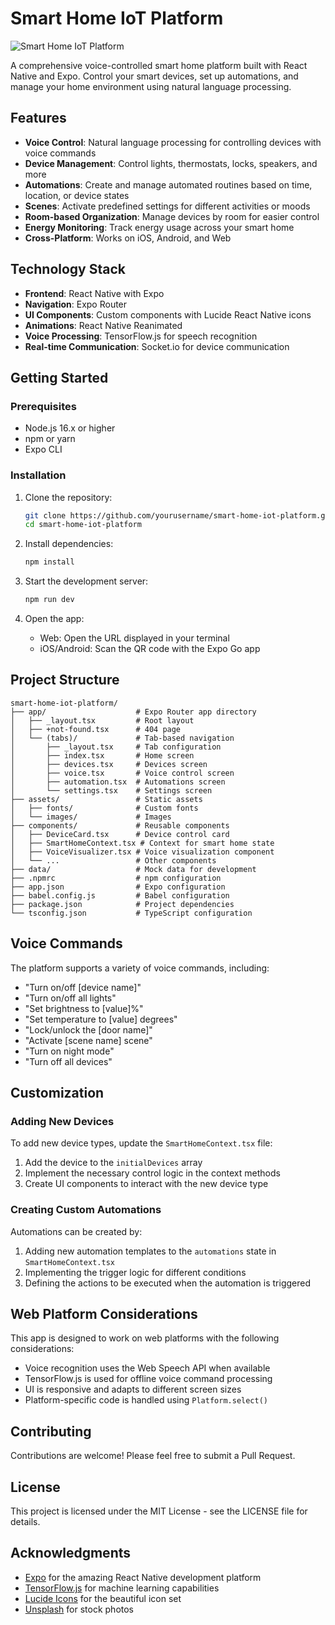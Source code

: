 # Smart Home IoT Platform

![Smart Home IoT Platform](https://images.unsplash.com/photo-1558002038-1055907df827?ixlib=rb-4.0.3&ixid=M3wxMjA3fDB8MHxwaG90by1wYWdlfHx8fGVufDB8fHx8fA%3D%3D&auto=format&fit=crop&w=1200&q=80)

A comprehensive voice-controlled smart home platform built with React Native and Expo. Control your smart devices, set up automations, and manage your home environment using natural language processing.

## Features

- **Voice Control**: Natural language processing for controlling devices with voice commands
- **Device Management**: Control lights, thermostats, locks, speakers, and more
- **Automations**: Create and manage automated routines based on time, location, or device states
- **Scenes**: Activate predefined settings for different activities or moods
- **Room-based Organization**: Manage devices by room for easier control
- **Energy Monitoring**: Track energy usage across your smart home
- **Cross-Platform**: Works on iOS, Android, and Web

## Technology Stack

- **Frontend**: React Native with Expo
- **Navigation**: Expo Router
- **UI Components**: Custom components with Lucide React Native icons
- **Animations**: React Native Reanimated
- **Voice Processing**: TensorFlow.js for speech recognition
- **Real-time Communication**: Socket.io for device communication

## Getting Started

### Prerequisites

- Node.js 16.x or higher
- npm or yarn
- Expo CLI

### Installation

1. Clone the repository:
   ```bash
   git clone https://github.com/yourusername/smart-home-iot-platform.git
   cd smart-home-iot-platform
   ```

2. Install dependencies:
   ```bash
   npm install
   ```

3. Start the development server:
   ```bash
   npm run dev
   ```

4. Open the app:
   - Web: Open the URL displayed in your terminal
   - iOS/Android: Scan the QR code with the Expo Go app

## Project Structure

```
smart-home-iot-platform/
├── app/                    # Expo Router app directory
│   ├── _layout.tsx         # Root layout
│   ├── +not-found.tsx      # 404 page
│   └── (tabs)/             # Tab-based navigation
│       ├── _layout.tsx     # Tab configuration
│       ├── index.tsx       # Home screen
│       ├── devices.tsx     # Devices screen
│       ├── voice.tsx       # Voice control screen
│       ├── automation.tsx  # Automations screen
│       └── settings.tsx    # Settings screen
├── assets/                 # Static assets
│   ├── fonts/              # Custom fonts
│   └── images/             # Images
├── components/             # Reusable components
│   ├── DeviceCard.tsx      # Device control card
│   ├── SmartHomeContext.tsx # Context for smart home state
│   ├── VoiceVisualizer.tsx # Voice visualization component
│   └── ...                 # Other components
├── data/                   # Mock data for development
├── .npmrc                  # npm configuration
├── app.json                # Expo configuration
├── babel.config.js         # Babel configuration
├── package.json            # Project dependencies
└── tsconfig.json           # TypeScript configuration
```

## Voice Commands

The platform supports a variety of voice commands, including:

- "Turn on/off [device name]"
- "Turn on/off all lights"
- "Set brightness to [value]%"
- "Set temperature to [value] degrees"
- "Lock/unlock the [door name]"
- "Activate [scene name] scene"
- "Turn on night mode"
- "Turn off all devices"

## Customization

### Adding New Devices

To add new device types, update the `SmartHomeContext.tsx` file:

1. Add the device to the `initialDevices` array
2. Implement the necessary control logic in the context methods
3. Create UI components to interact with the new device type

### Creating Custom Automations

Automations can be created by:

1. Adding new automation templates to the `automations` state in `SmartHomeContext.tsx`
2. Implementing the trigger logic for different conditions
3. Defining the actions to be executed when the automation is triggered

## Web Platform Considerations

This app is designed to work on web platforms with the following considerations:

- Voice recognition uses the Web Speech API when available
- TensorFlow.js is used for offline voice command processing
- UI is responsive and adapts to different screen sizes
- Platform-specific code is handled using `Platform.select()`

## Contributing

Contributions are welcome! Please feel free to submit a Pull Request.

## License

This project is licensed under the MIT License - see the LICENSE file for details.

## Acknowledgments

- [Expo](https://expo.dev/) for the amazing React Native development platform
- [TensorFlow.js](https://www.tensorflow.org/js) for machine learning capabilities
- [Lucide Icons](https://lucide.dev/) for the beautiful icon set
- [Unsplash](https://unsplash.com/) for stock photos
